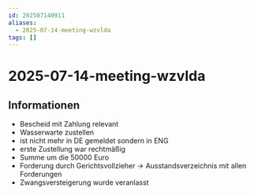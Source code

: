 ```yaml
---
id: 202507140911
aliases:
  - 2025-07-14-meeting-wzvlda
tags: []
---
```


# 2025-07-14-meeting-wzvlda

## Informationen

- Bescheid mit Zahlung relevant
- Wasserwarte zustellen
- ist nicht mehr in DE gemeldet sondern in ENG
- erste Zustellung war rechtmäßig
- Summe um die 50000 Euro
- Forderung durch Gerichtsvollzieher -> Ausstandsverzeichnis mit allen Forderungen
- Zwangsversteigerung wurde veranlasst
